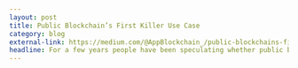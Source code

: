 ```yaml
---
layout: post
title: Public Blockchain’s First Killer Use Case
category: blog
external-link: https://medium.com/@AppBlockchain_/public-blockchains-first-killer-use-case-9dcc27c62207
headline: For a few years people have been speculating whether public blockchains might become platforms of choice for money and payments. Although some payment use cases and solutions have emerged, especially around FX, public blockchain technology is often dismissed due to scalability issues, obvious lack of regulation, and a lack of general public adoption — in other words, it was still missing the killer use case.
---
```

